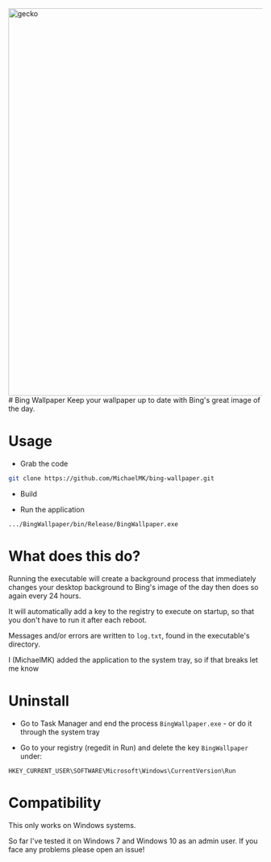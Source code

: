 <img src="https://github.com/kompiuter/bing-wallpaper/blob/master/resources/geckorain.jpg?raw=true" alt="gecko" width="768">
# Bing Wallpaper
Keep your wallpaper up to date with Bing's great image of the day.

# Usage

 - Grab the code

```bash
git clone https://github.com/MichaelMK/bing-wallpaper.git
````

 - Build

 - Run the application

```
.../BingWallpaper/bin/Release/BingWallpaper.exe
```

# What does this do?

Running the executable will create a background process that immediately changes your desktop background to Bing's image of the day then does so again every 24 hours.

It will automatically add a key to the registry to execute on startup, so that you don't have to run it after each reboot.

Messages and/or errors are written to `log.txt`, found in the executable's directory.

I (MichaelMK) added the application to the system tray, so if that breaks let me know

# Uninstall

 - Go to Task Manager and end the process `BingWallpaper.exe` - or do it through the system tray

 - Go to your registry (regedit in Run) and delete the key `BingWallpaper` under:

```
HKEY_CURRENT_USER\SOFTWARE\Microsoft\Windows\CurrentVersion\Run
```

# Compatibility

This only works on Windows systems.

So far I've tested it on Windows 7 and Windows 10 as an admin user. If you face any problems please open an issue!

